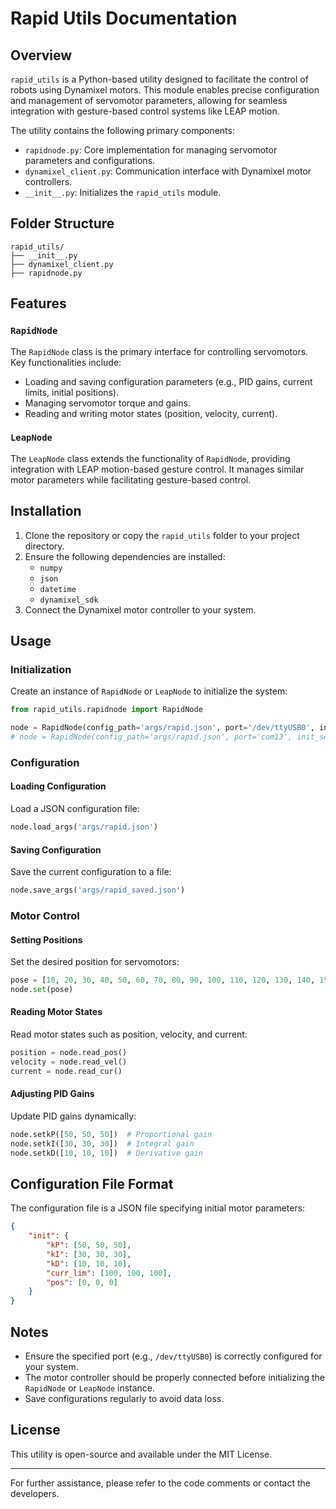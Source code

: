 # Rapid Utils Documentation

## Overview

`rapid_utils` is a Python-based utility designed to facilitate the control of robots using Dynamixel motors. This module enables precise configuration and management of servomotor parameters, allowing for seamless integration with gesture-based control systems like LEAP motion.

The utility contains the following primary components:

- `rapidnode.py`: Core implementation for managing servomotor parameters and configurations.
- `dynamixel_client.py`: Communication interface with Dynamixel motor controllers.
- `__init__.py`: Initializes the `rapid_utils` module.

## Folder Structure

```
rapid_utils/
├── __init__.py
├── dynamixel_client.py
├── rapidnode.py
```

## Features

### `RapidNode`

The `RapidNode` class is the primary interface for controlling servomotors. Key functionalities include:

- Loading and saving configuration parameters (e.g., PID gains, current limits, initial positions).
- Managing servomotor torque and gains.
- Reading and writing motor states (position, velocity, current).

### `LeapNode`

The `LeapNode` class extends the functionality of `RapidNode`, providing integration with LEAP motion-based gesture control. It manages similar motor parameters while facilitating gesture-based control.

## Installation

1. Clone the repository or copy the `rapid_utils` folder to your project directory.
2. Ensure the following dependencies are installed:
   - `numpy`
   - `json`
   - `datetime`
   - `dynamixel_sdk`
3. Connect the Dynamixel motor controller to your system.

## Usage

### Initialization

Create an instance of `RapidNode` or `LeapNode` to initialize the system:

```python
from rapid_utils.rapidnode import RapidNode

node = RapidNode(config_path='args/rapid.json', port='/dev/ttyUSB0', init_set=True)
# node = RapidNode(config_path='args/rapid.json', port='com13', init_set=True)
```

### Configuration

#### Loading Configuration

Load a JSON configuration file:

```python
node.load_args('args/rapid.json')
```

#### Saving Configuration

Save the current configuration to a file:

```python
node.save_args('args/rapid_saved.json')
```

### Motor Control

#### Setting Positions

Set the desired position for servomotors:

```python
pose = [10, 20, 30, 40, 50, 60, 70, 80, 90, 100, 110, 120, 130, 140, 150, 160, 170, 180, 190, 200]  # Example pose values for 20 joints
node.set(pose)
```

#### Reading Motor States

Read motor states such as position, velocity, and current:

```python
position = node.read_pos()
velocity = node.read_vel()
current = node.read_cur()
```

#### Adjusting PID Gains

Update PID gains dynamically:

```python
node.setkP([50, 50, 50])  # Proportional gain
node.setkI([30, 30, 30])  # Integral gain
node.setkD([10, 10, 10])  # Derivative gain
```

## Configuration File Format

The configuration file is a JSON file specifying initial motor parameters:

```json
{
    "init": {
        "kP": [50, 50, 50],
        "kI": [30, 30, 30],
        "kD": [10, 10, 10],
        "curr_lim": [100, 100, 100],
        "pos": [0, 0, 0]
    }
}
```

## Notes

- Ensure the specified port (e.g., `/dev/ttyUSB0`) is correctly configured for your system.
- The motor controller should be properly connected before initializing the `RapidNode` or `LeapNode` instance.
- Save configurations regularly to avoid data loss.

## License

This utility is open-source and available under the MIT License.

---

For further assistance, please refer to the code comments or contact the developers.

